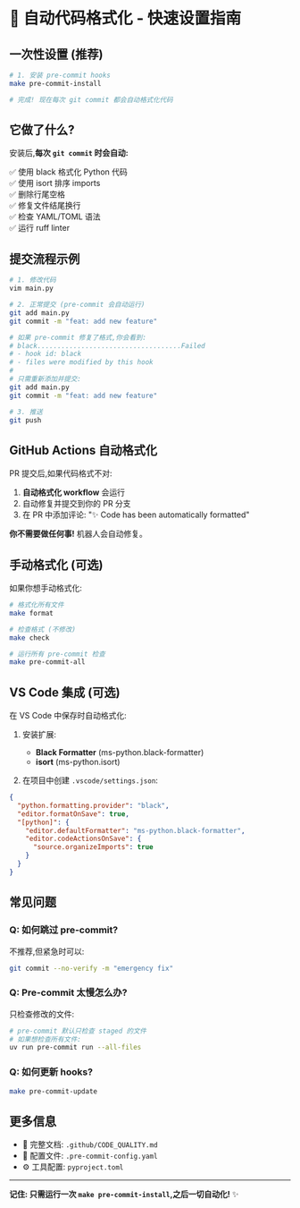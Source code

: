 # 🚀 自动代码格式化 - 快速设置指南

## 一次性设置 (推荐)

```bash
# 1. 安装 pre-commit hooks
make pre-commit-install

# 完成! 现在每次 git commit 都会自动格式化代码
```

## 它做了什么?

安装后,**每次 `git commit` 时会自动:**

✅ 使用 black 格式化 Python 代码  
✅ 使用 isort 排序 imports  
✅ 删除行尾空格  
✅ 修复文件结尾换行  
✅ 检查 YAML/TOML 语法  
✅ 运行 ruff linter

## 提交流程示例

```bash
# 1. 修改代码
vim main.py

# 2. 正常提交 (pre-commit 会自动运行)
git add main.py
git commit -m "feat: add new feature"

# 如果 pre-commit 修复了格式,你会看到:
# black....................................Failed
# - hook id: black
# - files were modified by this hook
#
# 只需重新添加并提交:
git add main.py
git commit -m "feat: add new feature"

# 3. 推送
git push
```

## GitHub Actions 自动格式化

PR 提交后,如果代码格式不对:

1. **自动格式化 workflow** 会运行
2. 自动修复并提交到你的 PR 分支
3. 在 PR 中添加评论: "✨ Code has been automatically formatted"

**你不需要做任何事!** 机器人会自动修复。

## 手动格式化 (可选)

如果你想手动格式化:

```bash
# 格式化所有文件
make format

# 检查格式 (不修改)
make check

# 运行所有 pre-commit 检查
make pre-commit-all
```

## VS Code 集成 (可选)

在 VS Code 中保存时自动格式化:

1. 安装扩展:

   - **Black Formatter** (ms-python.black-formatter)
   - **isort** (ms-python.isort)

2. 在项目中创建 `.vscode/settings.json`:

```json
{
  "python.formatting.provider": "black",
  "editor.formatOnSave": true,
  "[python]": {
    "editor.defaultFormatter": "ms-python.black-formatter",
    "editor.codeActionsOnSave": {
      "source.organizeImports": true
    }
  }
}
```

## 常见问题

### Q: 如何跳过 pre-commit?

不推荐,但紧急时可以:

```bash
git commit --no-verify -m "emergency fix"
```

### Q: Pre-commit 太慢怎么办?

只检查修改的文件:

```bash
# pre-commit 默认只检查 staged 的文件
# 如果想检查所有文件:
uv run pre-commit run --all-files
```

### Q: 如何更新 hooks?

```bash
make pre-commit-update
```

## 更多信息

- 📖 完整文档: `.github/CODE_QUALITY.md`
- 🔧 配置文件: `.pre-commit-config.yaml`
- ⚙️ 工具配置: `pyproject.toml`

---

**记住: 只需运行一次 `make pre-commit-install`,之后一切自动化!** ✨
